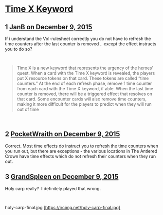 # [Time X Keyword](https://community.fantasyflightgames.com/topic/195353-time-x-keyword/)

## 1 [JanB on December 9, 2015](https://community.fantasyflightgames.com/topic/195353-time-x-keyword/?do=findComment&comment=1925268)

If i understand the VoI-rulesheet correctly you do not have to refresh the time counters after the last counter is removed .. except the effect instructs you to do so?

 

> Time X is a new keyword that represents the urgency of the heroes’ quest. When a card with the Time X keyword is revealed, the players put X resource tokens on that card. These tokens are called “time counters.” At the end of each refresh phase, remove 1 time counter from each card with the Time X keyword, if able. When the last time counter is removed, there will be a triggered effect that resolves on that card. Some encounter cards will also remove time counters, making it more difficult for the players to predict when they will run out of time

 

## 2 [PocketWraith on December 9, 2015](https://community.fantasyflightgames.com/topic/195353-time-x-keyword/?do=findComment&comment=1925298)

Correct. Most time effects do instruct you to refresh the time counters when you run out, but there are exceptions - the various locations in The Antlered Crown have time effects which do not refresh their counters when they run out.

## 3 [GrandSpleen on December 9, 2015](https://community.fantasyflightgames.com/topic/195353-time-x-keyword/?do=findComment&comment=1925490)

Holy carp really?  I definitely played that wrong.  

 

holy-carp-final.jpg [https://ircimg.net/holy-carp-final.jpg]

